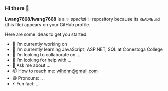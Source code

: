 ### Hi there 👋

**Lwang7668/lwang7668** is a ✨ _special_ ✨ repository because its `README.md` (this file) appears on your GitHub profile.

Here are some ideas to get you started:

- 🔭 I’m currently working on
- 🌱 I’m currently learning JavaScript, ASP.NET, SQL at Conestoga College
- 👯 I’m looking to collaborate on ...
- 🤔 I’m looking for help with ...
- 💬 Ask me about ...
- 📫 How to reach me: wlhdhn@gmail.com
- 😄 Pronouns: ...
- ⚡ Fun fact: ...
